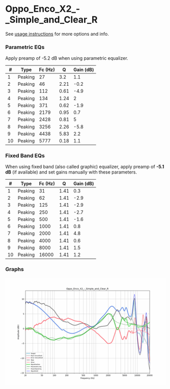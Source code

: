 # Oppo_Enco_X2_-_Simple_and_Clear_R
See [usage instructions](https://github.com/jaakkopasanen/AutoEq#usage) for more options and info.

### Parametric EQs
Apply preamp of -5.2 dB when using parametric equalizer.

|   # | Type    |   Fc (Hz) |    Q |   Gain (dB) |
|-----|---------|-----------|------|-------------|
|   1 | Peaking |        27 | 3.2  |         1.1 |
|   2 | Peaking |        46 | 2.21 |        -0.2 |
|   3 | Peaking |       112 | 0.61 |        -4.9 |
|   4 | Peaking |       134 | 1.24 |         2   |
|   5 | Peaking |       371 | 0.62 |        -1.9 |
|   6 | Peaking |      2179 | 0.95 |         0.7 |
|   7 | Peaking |      2428 | 0.81 |         5   |
|   8 | Peaking |      3256 | 2.26 |        -5.8 |
|   9 | Peaking |      4438 | 5.83 |         2.2 |
|  10 | Peaking |      5777 | 0.18 |         1.1 |

### Fixed Band EQs
When using fixed band (also called graphic) equalizer, apply preamp of **-5.1 dB** (if available) and set gains manually with these parameters.

|   # | Type    |   Fc (Hz) |    Q |   Gain (dB) |
|-----|---------|-----------|------|-------------|
|   1 | Peaking |        31 | 1.41 |         0.3 |
|   2 | Peaking |        62 | 1.41 |        -2.9 |
|   3 | Peaking |       125 | 1.41 |        -2.9 |
|   4 | Peaking |       250 | 1.41 |        -2.7 |
|   5 | Peaking |       500 | 1.41 |        -1.6 |
|   6 | Peaking |      1000 | 1.41 |         0.8 |
|   7 | Peaking |      2000 | 1.41 |         4.8 |
|   8 | Peaking |      4000 | 1.41 |         0.6 |
|   9 | Peaking |      8000 | 1.41 |         1.5 |
|  10 | Peaking |     16000 | 1.41 |         1.2 |

### Graphs
![](./Oppo_Enco_X2_-_Simple_and_Clear_R.png)
